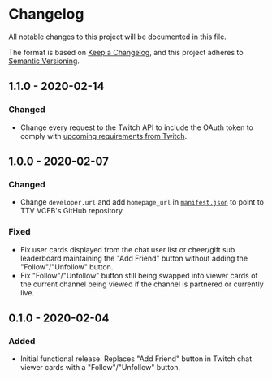 # Changelog
All notable changes to this project will be documented in this file.

The format is based on [Keep a Changelog](https://keepachangelog.com/en/1.0.0/),
and this project adheres to [Semantic Versioning](https://semver.org/spec/v2.0.0.html).

## 1.1.0 - 2020-02-14
### Changed
- Change every request to the Twitch API to include the OAuth token to comply with [upcoming requirements from Twitch](https://discuss.dev.twitch.tv/t/requiring-oauth-for-helix-twitch-api-endpoints/23916).

## 1.0.0 - 2020-02-07

### Changed
- Change `developer.url` and add `homepage_url` in [`manifest.json`](https://github.com/argowizbang/ttv-viewer-card-follow-button/blob/master/manifest.json) to point to TTV VCFB's GitHub repository

### Fixed
- Fix user cards displayed from the chat user list or cheer/gift sub leaderboard maintaining the "Add Friend" button without adding the "Follow"/"Unfollow" button.
- Fix "Follow"/"Unfollow" button still being swapped into viewer cards of the current channel being viewed if the channel is partnered or currently live.

## 0.1.0 - 2020-02-04

### Added
- Initial functional release. Replaces "Add Friend" button in Twitch chat viewer cards with a "Follow"/"Unfollow" button.
